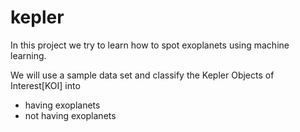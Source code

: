<h1>kepler</h1>

In this project we try to learn how to spot exoplanets using machine learning.

We will use a sample data set and classify the Kepler Objects of Interest[KOI] into

- having exoplanets
- not having exoplanets
